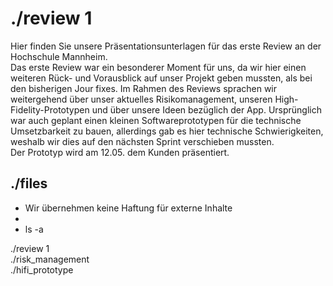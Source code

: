 <style>a {text-decoration: none;}</style>
# ./review 1

Hier finden Sie unsere Präsentationsunterlagen für das erste Review an der Hochschule Mannheim.  
Das erste Review war ein besonderer Moment für uns, da wir hier einen weiteren Rück- und Vorausblick auf unser Projekt geben mussten, als
bei den bisherigen Jour fixes. Im Rahmen des Reviews sprachen wir weitergehend über unser aktuelles Risikomanagement, unseren High-Fidelity-Prototypen
und über unsere Ideen bezüglich der App. Ursprünglich war auch geplant einen kleinen Softwareprototypen für die technische Umsetzbarkeit zu bauen,
allerdings gab es hier technische Schwierigkeiten, weshalb wir dies auf den nächsten Sprint verschieben mussten.  
Der Prototyp wird am 12.05. dem Kunden präsentiert.
## ./files 
* Wir übernehmen keine Haftung für externe Inhalte
* 
* ls -a  

[./review 1](https://drive.google.com/file/d/1AL77gS1g21UfAVcAIOdb2sXwWrukG3ZY/view?usp=sharing)  
[./risk_management](https://docs.google.com/spreadsheets/d/1KWmd3f5K6jiEH1-YzvcWmgIIqKQHIrXcmGTyRT89FJA/edit?usp=sharing)  
[./hifi_prototype](https://xd.adobe.com/view/68be832e-abb8-440f-b4e8-480b8a086f9e-3ded/?fullscreen&hints=off)